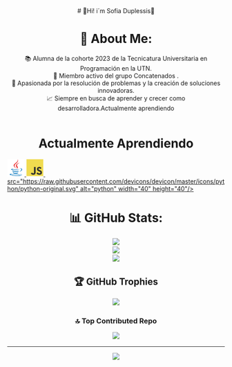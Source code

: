 

<div align="center">
 # 🌸Hi! i´m Sofia Duplessis🌸

# 💫 About Me:
📚 Alumna de la cohorte 2023 de la Tecnicatura Universitaria en Programación en la UTN.<br>💼 Miembro activo del grupo Concatenados .<br>🌟 Apasionada por la resolución de problemas y la creación de soluciones innovadoras.<br>📈 Siempre en busca de aprender y crecer como desarrolladora.Actualmente aprendiendo<br><br>


# Actualmente Aprendiendo

<p align="left"> <a href="https://www.java.com" target="_blank" rel="noreferrer"> <img src="https://raw.githubusercontent.com/devicons/devicon/master/icons/java/java-original.svg" alt="java" width="40" height="40"/> </a> <a href="https://developer.mozilla.org/en-US/docs/Web/JavaScript" target="_blank" rel="noreferrer"> <img src="https://raw.githubusercontent.com/devicons/devicon/master/icons/javascript/javascript-original.svg" alt="javascript" width="40" height="40"/> </a> <a href="https://www.python.org" target="_blank" rel="noreferrer"> <img <div align="center"> src="https://raw.githubusercontent.com/devicons/devicon/master/icons/python/python-original.svg" alt="python" width="40" height="40"/> </a> </p>
<div align="center">

# 📊 GitHub Stats:
![](https://github-readme-stats.vercel.app/api?username=SDuple&theme=jolly&hide_border=false&include_all_commits=false&count_private=false)<br/>
![](https://github-readme-streak-stats.herokuapp.com/?user=SDuple&theme=jolly&hide_border=false)<br/>
![](https://github-readme-stats.vercel.app/api/top-langs/?username=SDuple&theme=jolly&hide_border=false&include_all_commits=false&count_private=false&layout=compact)

## 🏆 GitHub Trophies
![](https://github-profile-trophy.vercel.app/?username=SDuple&theme=dracula&no-frame=true&no-bg=false&margin-w=4)

### 🔝 Top Contributed Repo
![](https://github-contributor-stats.vercel.app/api?username=SDuple&limit=5&theme=radical&combine_all_yearly_contributions=true)

---
[![](https://visitcount.itsvg.in/api?id=SDuple&icon=0&color=0)](https://visitcount.itsvg.in)

<!-- Proudly created with GPRM ( https://gprm.itsvg.in ) -->
